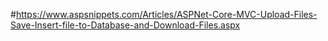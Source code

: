 #https://www.aspsnippets.com/Articles/ASPNet-Core-MVC-Upload-Files-Save-Insert-file-to-Database-and-Download-Files.aspx
